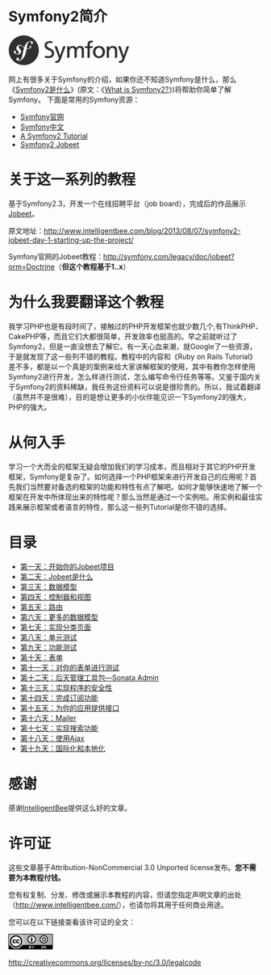 # Symfony2简介 #

![Symfony](imgs/logo_symfony.png)

网上有很多关于Symfony的介绍，如果你还不知道Symfony是什么，那么《[Symfony2是什么](http://www.cnblogs.com/Seekr/archive/2012/06/15/2550894.html)》(原文：《[What is Symfony2?](http://fabien.potencier.org/article/49/what-is-symfony2)》)将帮助你简单了解Symfony。
下面是常用的Symfony资源：

*  [Symfony官网](http://symfony.com/)
*  [Symfony中文](http://symfony.cn/docs/index.html)
*  [A Symfony2 Tutorial](http://twpug.net/docs/symblog/)
*  [Symfony2 Jobeet](http://www.intelligentbee.com/blog/2013/08/07/symfony2-jobeet-day-1-starting-up-the-project/)

# 关于这一系列的教程 #

基于Symfony2.3，开发一个在线招聘平台（job board），完成后的作品展示[Jobeet](http://www.jobeet.org/en/)。

原文地址：<http://www.intelligentbee.com/blog/2013/08/07/symfony2-jobeet-day-1-starting-up-the-project/>

Symfony官网的Jobeet教程：<http://symfony.com/legacy/doc/jobeet?orm=Doctrine>（**但这个教程基于1..x**）

# 为什么我要翻译这个教程 #

我学习PHP也是有段时间了，接触过的PHP开发框架也就少数几个,有ThinkPHP、CakePHP等，而且它们大都很简单，开发效率也挺高的。早之前就听过了Symfony2，但是一直没想去了解它。有一天心血来潮，就Google了一些资源，于是就发现了这一些列不错的教程。教程中的内容和《Ruby on Rails Tutorial》差不多，都是以一个真是的案例来给大家讲解框架的使用，其中有教你怎样使用Symfony2进行开发，怎么样进行测试，怎么编写命令行任务等等。又鉴于国内关于Symfony2的资料稀缺，我任务这份资料可以说是很珍贵的。所以，我试着翻译（虽然并不是很难），目的是想让更多的小伙伴能见识一下Symfony2的强大，PHP的强大。

# 从何入手 #

学习一个大而全的框架无疑会增加我们的学习成本，而且相对于其它的PHP开发框架，Symfony是复杂了。如何选择一个PHP框架来进行开发自己的应用呢？首先我们当然要对备选的框架的功能和特性有点了解吧。如何才能够快速地了解一个框架在开发中所体现出来的特性呢？那么当然是通过一个实例啦。用实例和最佳实践来展示框架或者语言的特性，那么这一些列Tutorial是你不错的选择。

# 目录 #

* [第一天：开始你的Jobeet项目]()
* [第二天：Jobeet是什么]()
* [第三天：数据模型]()
* [第四天：控制器和视图]()
* [第五天：路由]()
* [第六天：更多的数据模型]()
* [第七天：实现分类页面]()
* [第八天：单元测试]()
* [第九天：功能测试]()
* [第十天：表单]()
* [第十一天：对你的表单进行测试]()
* [第十二天：后天管理工具包—Sonata Admin]()
* [第十三天：实现程序的安全性]()
* [第十四天：完成订阅功能]()
* [第十五天：为你的应用提供接口]()
* [第十六天：Mailer]()
* [第十七天：实现搜索功能]()
* [第十八天：使用Ajax]()
* [第十九天：国际化和本地化]()

# 感谢 #

感谢[IntelligentBee](http://www.intelligentbee.com/)提供这么好的文章。

# 许可证 #

这些文章基于Attribution-NonCommercial 3.0 Unported license发布。**您不需要为本教程付钱。**

您有权复制、分发、修改或展示本教程的内容，但请您指定声明文章的出处（<http://www.intelligentbee.com/>），也请勿将其用于任何商业用途。

您可以在以下链接查看该许可证的全文：

![](imgs/license.png)

<http://creativecommons.org/licenses/by-nc/3.0/legalcode>
